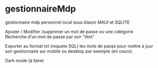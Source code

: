 # gestionnaireMdp
gestionnaire mdp personnel local sous blazor MAUI et SQLITE

Ajouter / Modifier /supprimer un mot de passe ou une catégorie  
Recherche d'un mot de passe par son "titre"

Exporter au format txt (requete SQL) les mots de passe pour mettre à jour son gestionnaire sur mobile ou desktop par exemple (en cours).

Dark mode (à faire)
